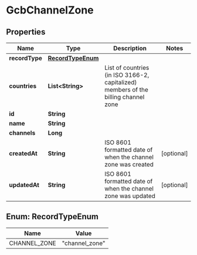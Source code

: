 

# GcbChannelZone


## Properties

| Name | Type | Description | Notes |
|------------ | ------------- | ------------- | -------------|
|**recordType** | [**RecordTypeEnum**](#RecordTypeEnum) |  |  |
|**countries** | **List&lt;String&gt;** | List of countries (in ISO 3166-2, capitalized) members of the billing channel zone |  |
|**id** | **String** |  |  |
|**name** | **String** |  |  |
|**channels** | **Long** |  |  |
|**createdAt** | **String** | ISO 8601 formatted date of when the channel zone was created |  [optional] |
|**updatedAt** | **String** | ISO 8601 formatted date of when the channel zone was updated |  [optional] |



## Enum: RecordTypeEnum

| Name | Value |
|---- | -----|
| CHANNEL_ZONE | &quot;channel_zone&quot; |



